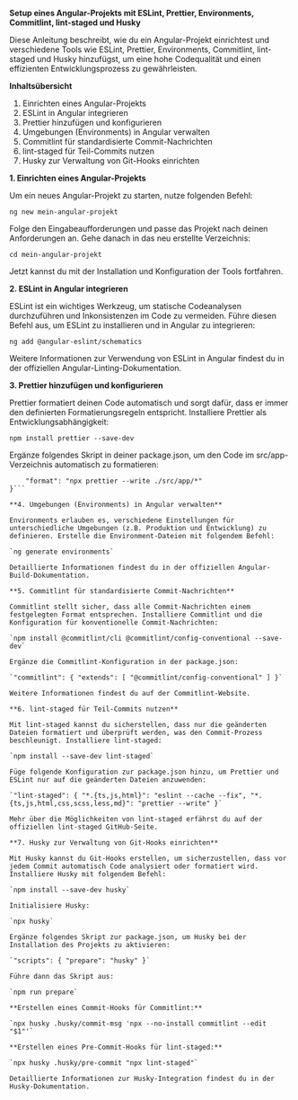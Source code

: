 
**Setup eines Angular-Projekts mit ESLint, Prettier, Environments, Commitlint, lint-staged und Husky**

Diese Anleitung beschreibt, wie du ein Angular-Projekt einrichtest und verschiedene Tools wie ESLint, Prettier, Environments, Commitlint, lint-staged und Husky hinzufügst, um eine hohe Codequalität und einen effizienten Entwicklungsprozess zu gewährleisten.

**Inhaltsübersicht**

1.  Einrichten eines Angular-Projekts
2.  ESLint in Angular integrieren
3.  Prettier hinzufügen und konfigurieren
4.  Umgebungen (Environments) in Angular verwalten
5.  Commitlint für standardisierte Commit-Nachrichten
6.  lint-staged für Teil-Commits nutzen
7.  Husky zur Verwaltung von Git-Hooks einrichten

**1. Einrichten eines Angular-Projekts**

Um ein neues Angular-Projekt zu starten, nutze folgenden Befehl:

`ng new mein-angular-projekt`

Folge den Eingabeaufforderungen und passe das Projekt nach deinen Anforderungen an. Gehe danach in das neu erstellte Verzeichnis:

`cd mein-angular-projekt`

Jetzt kannst du mit der Installation und Konfiguration der Tools fortfahren.

**2. ESLint in Angular integrieren**

ESLint ist ein wichtiges Werkzeug, um statische Codeanalysen durchzuführen und Inkonsistenzen im Code zu vermeiden. Führe diesen Befehl aus, um ESLint zu installieren und in Angular zu integrieren:

`ng add @angular-eslint/schematics`

Weitere Informationen zur Verwendung von ESLint in Angular findest du in der offiziellen Angular-Linting-Dokumentation.

**3. Prettier hinzufügen und konfigurieren**

Prettier formatiert deinen Code automatisch und sorgt dafür, dass er immer den definierten Formatierungsregeln entspricht. Installiere Prettier als Entwicklungsabhängigkeit:

`npm install prettier --save-dev`

Ergänze folgendes Skript in deiner package.json, um den Code im src/app-Verzeichnis automatisch zu formatieren:

```"scripts": { 
    "format": "npx prettier --write ./src/app/*" 
}```

**4. Umgebungen (Environments) in Angular verwalten**

Environments erlauben es, verschiedene Einstellungen für unterschiedliche Umgebungen (z.B. Produktion und Entwicklung) zu definieren. Erstelle die Environment-Dateien mit folgendem Befehl:

`ng generate environments`

Detaillierte Informationen findest du in der offiziellen Angular-Build-Dokumentation.

**5. Commitlint für standardisierte Commit-Nachrichten**

Commitlint stellt sicher, dass alle Commit-Nachrichten einem festgelegten Format entsprechen. Installiere Commitlint und die Konfiguration für konventionelle Commit-Nachrichten:

`npm install @commitlint/cli @commitlint/config-conventional --save-dev`

Ergänze die Commitlint-Konfiguration in der package.json:

`"commitlint": { "extends": [ "@commitlint/config-conventional" ] }`

Weitere Informationen findest du auf der Commitlint-Website.

**6. lint-staged für Teil-Commits nutzen**

Mit lint-staged kannst du sicherstellen, dass nur die geänderten Dateien formatiert und überprüft werden, was den Commit-Prozess beschleunigt. Installiere lint-staged:

`npm install --save-dev lint-staged`

Füge folgende Konfiguration zur package.json hinzu, um Prettier und ESLint nur auf die geänderten Dateien anzuwenden:

`"lint-staged": { "*.{ts,js,html}": "eslint --cache --fix", "*.{ts,js,html,css,scss,less,md}": "prettier --write" }`

Mehr über die Möglichkeiten von lint-staged erfährst du auf der offiziellen lint-staged GitHub-Seite.

**7. Husky zur Verwaltung von Git-Hooks einrichten**

Mit Husky kannst du Git-Hooks erstellen, um sicherzustellen, dass vor jedem Commit automatisch Code analysiert oder formatiert wird. Installiere Husky mit folgendem Befehl:

`npm install --save-dev husky`

Initialisiere Husky:

`npx husky`

Ergänze folgendes Skript zur package.json, um Husky bei der Installation des Projekts zu aktivieren:

`"scripts": { "prepare": "husky" }`

Führe dann das Skript aus:

`npm run prepare`

**Erstellen eines Commit-Hooks für Commitlint:**

`npx husky .husky/commit-msg 'npx --no-install commitlint --edit "$1"'`

**Erstellen eines Pre-Commit-Hooks für lint-staged:**

`npx husky .husky/pre-commit "npx lint-staged"`

Detaillierte Informationen zur Husky-Integration findest du in der Husky-Dokumentation.
